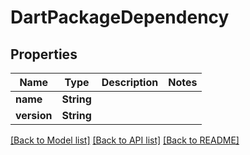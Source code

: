 # DartPackageDependency

## Properties

Name | Type | Description | Notes
------------ | ------------- | ------------- | -------------
**name** | **String** |  | 
**version** | **String** |  | 

[[Back to Model list]](../README.md#documentation-for-models) [[Back to API list]](../README.md#documentation-for-api-endpoints) [[Back to README]](../README.md)


